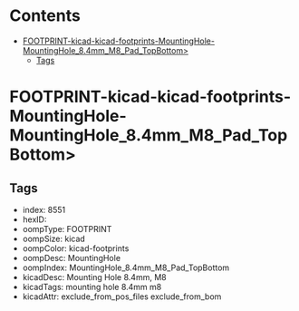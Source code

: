 



Contents
========

* [FOOTPRINT-kicad-kicad-footprints-MountingHole-MountingHole_8.4mm_M8_Pad_TopBottom>](#footprint-kicad-kicad-footprints-mountinghole-mountinghole_84mm_m8_pad_topbottom)
	* [Tags](#tags)

# FOOTPRINT-kicad-kicad-footprints-MountingHole-MountingHole_8.4mm_M8_Pad_TopBottom>

## Tags

- index: 8551
- hexID: 
- oompType: FOOTPRINT
- oompSize: kicad
- oompColor: kicad-footprints
- oompDesc: MountingHole
- oompIndex: MountingHole_8.4mm_M8_Pad_TopBottom
- kicadDesc: Mounting Hole 8.4mm, M8
- kicadTags: mounting hole 8.4mm m8
- kicadAttr: exclude_from_pos_files exclude_from_bom
